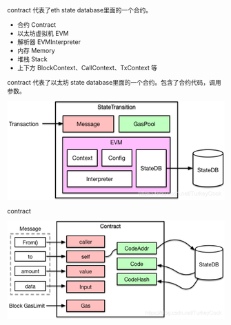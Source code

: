 contract 代表了eth state database里面的一个合约。

* 合约 Contract
* 以太坊虚拟机 EVM
* 解析器 EVMInterpreter
* 内存 Memory
* 堆栈 Stack
* 上下方 BlockContext、CallContext、TxContext 等

contract 代表了以太坊 state database里面的一个合约。包含了合约代码，调用参数。

![](/assets/evm.png)

contract

![](/assets/contract.png)

